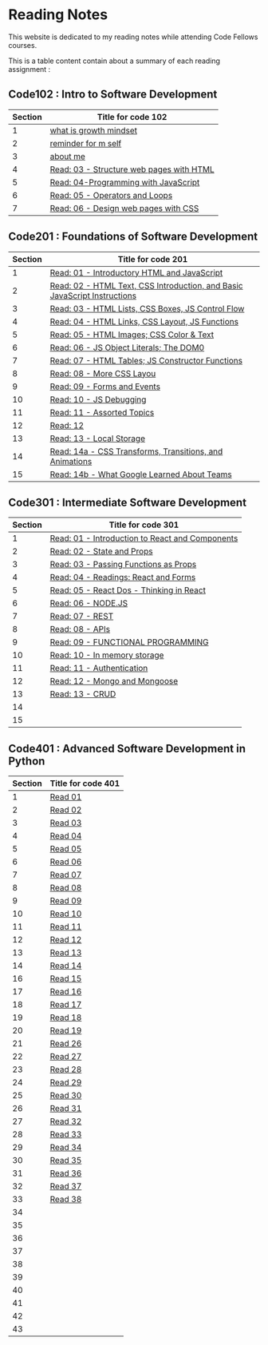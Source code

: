 # Reading Notes

This website is dedicated to my reading notes while attending Code Fellows courses.

This is a table content contain about a summary of each reading assignment :

## **Code102 : Intro to Software Development**

|Section|Title for code 102 |
|-------|-----|
|1      |[what is growth mindset](/code102/file1.md)
|2      |[reminder for m self](code102/file2.md)
|3      |[about me](code102/file3.md)
|4      |[Read: 03 - Structure web pages with HTML](code102/read03.md)|
|5      |[Read: 04-Programming with JavaScript](code102/read04.md)|
|6      |[Read: 05 - Operators and Loops](code102/read05.md)
|7      |[Read: 06 -  Design web pages with CSS](code102/read06.md)


## **Code201 : Foundations of Software Development**

|Section|Title for code 201 |
|-------|-----|
|1      |[Read: 01 - Introductory HTML and JavaScript](/code201/read01.md)|
|2      |[Read: 02 - HTML Text, CSS Introduction, and Basic JavaScript Instructions](/code201/read02.md)
|3      |[Read: 03 - HTML Lists, CSS Boxes, JS Control Flow](/code201/read03.md)
|4      |[Read: 04 - HTML Links, CSS Layout, JS Functions](/code201/read04.md)
|5      |[Read: 05 - HTML Images; CSS Color & Text](/code201/read05.md)
|6      |[Read: 06 - JS Object Literals; The DOM0](/code201/read06.md)
|7      |[Read: 07 - HTML Tables; JS Constructor Functions](/code201/read07.md)
|8      |[Read: 08 - More CSS Layou](/code201/read08.md)
|9      |[Read: 09 - Forms and Events](/code201/read09.md)
|10     |[Read: 10 - JS Debugging](/code201/read10.md)
|11     |[Read: 11 - Assorted Topics](/code201/read11.md)
|12     |[Read: 12]((/code201/read12.md))
|13     |[Read: 13 - Local Storage](/code201/read13.md)
|14     |[Read: 14a - CSS Transforms, Transitions, and Animations](/code201/read14a.md)
|15     |[Read: 14b - What Google Learned About Teams](/code201/read14b.md)


## **Code301 : Intermediate Software Development**

|Section|Title for code 301 |
|-------|-----|
|1      |[Read: 01 - Introduction to React and Components](/code301/read01.md)|
|2      |[Read: 02 - State and Props](/code301/read02.md)|
|3      |[Read: 03 - Passing Functions as Props](/code301/read03.md)|
|4      |[Read: 04 - Readings: React and Forms](/code301/read04.md)|
|5      |[Read: 05 - React Dos - Thinking in React](/code301/read05.md)|
|6      |[Read: 06 - NODE.JS](/code301/read06.md)|
|7      |[Read: 07 - REST](/code301/read07.md)|
|8      |[Read: 08 - APIs](/code301/read08.md)|
|9      |[Read: 09 - FUNCTIONAL PROGRAMMING](/code301/read09.md)|
|10     |[Read: 10 - In memory storage](/code301/read10.md)|
|11     |[Read: 11 - Authentication](/code301/read11.md)|
|12     |[Read: 12 - Mongo and Mongoose](/code301/read12.md)|
|13     |[Read: 13 - CRUD](/code301/read13.md)|
|14     ||
|15     ||



## **Code401 : Advanced Software Development in Python**

|Section|Title for code 401 |
|-------|-----|
|1      |[Read 01 ](./code401/read01.md)|
|2      |[Read 02 ](./code401/read02.md)|
|3      |[Read 03 ](./code401/read03.md)|
|4      |[Read 04 ](./code401/read04.md)|
|5      |[Read 05 ](./code401/read05.md)|
|6      |[Read 06 ](./code401/read06.md)|
|7      |[Read 07 ](./code401/read07.md)|
|8      |[Read 08 ](./code401/read08.md)|
|9      |[Read 09 ](./code401/read09.md)|
|10     |[Read 10 ](./code401/read10.md)|
|11     |[Read 11 ](./code401/read11.md)|
|12     |[Read 12 ](./code401/read12.md)|
|13     |[Read 13 ](./code401/read13.md)|
|14     |[Read 14 ](./code401/read14.md)|
|16     |[Read 15 ](./code401/read15.md)|
|17     |[Read 16 ](./code401/read16.md)|
|18     |[Read 17 ](./code401/read17.md)|
|19     |[Read 18 ](./code401/read18.md)|
|20     |[Read 19 ](./code401/read19.md)|
|21     |[Read 26 ](./code401/read26.md)|
|22     |[Read 27 ](./code401/read27.md)|
|23     |[Read 28 ](./code401/read28.md)|
|24     |[Read 29 ](./code401/read29.md)|
|25     |[Read 30 ](./code401/read30.md)|
|26     |[Read 31 ](./code401/read31.md)|
|27     |[Read 32 ](./code401/read32.md)|
|28     |[Read 33 ](./code401/read33.md)|
|29     |[Read 34 ](./code401/read34.md)|
|30     |[Read 35 ](./code401/read35.md)|
|31     |[Read 36 ](./code401/read36.md)|
|32     |[Read 37 ](./code401/read37.md)|
|33     |[Read 38 ](./code401/read38.md)|
|34     ||
|35     ||
|36     ||
|37     ||
|38     ||
|39     ||
|40     ||
|41     ||
|42     ||
|43     ||

